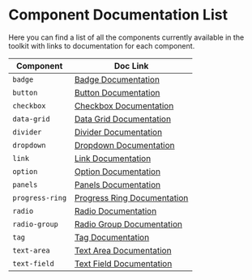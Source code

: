 # Component Documentation List

Here you can find a list of all the components currently available in the toolkit with links to documentation for each component.

| Component       | Doc Link                                                      |
| --------------- | ------------------------------------------------------------- |
| `badge`         | [Badge Documentation](../src/badge/README.md)                 |
| `button`        | [Button Documentation](../src/button/README.md)               |
| `checkbox`      | [Checkbox Documentation](../src/checkbox/README.md)           |
| `data-grid`     | [Data Grid Documentation](../src/data-grid/README.md)         |
| `divider`       | [Divider Documentation](../src/divider/README.md)             |
| `dropdown`      | [Dropdown Documentation](../src/dropdown/README.md)           |
| `link`          | [Link Documentation](../src/link/README.md)                   |
| `option`        | [Option Documentation](../src/option/README.md)               |
| `panels`        | [Panels Documentation](../src/panels/README.md)               |
| `progress-ring` | [Progress Ring Documentation](../src/progress-ring/README.md) |
| `radio`         | [Radio Documentation](../src/radio/README.md)                 |
| `radio-group`   | [Radio Group Documentation](../src/radio-group/README.md)     |
| `tag`           | [Tag Documentation](../src/tag/README.md)                     |
| `text-area`     | [Text Area Documentation](../src/text-area/README.md)         |
| `text-field`    | [Text Field Documentation](../src/text-field/README.md)       |
